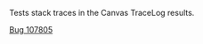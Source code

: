 Tests stack traces in the Canvas TraceLog results.

[Bug 107805](https://bugs.webkit.org/show_bug.cgi?id=107805)
